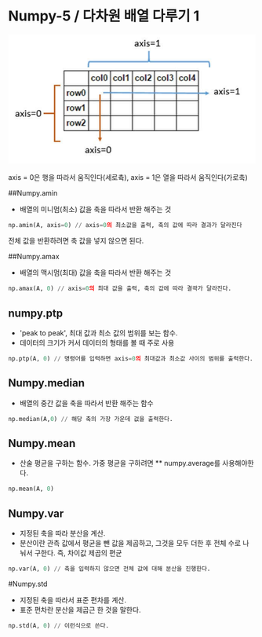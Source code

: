 # Numpy-5 / 다차원 배열 다루기 1
![](../6-axis.jpg)

axis = 0은 행을 따라서 움직인다(세로츅), axis = 1은 열을 따라서 움직인다(가로축)

##Numpy.amin
- 배열의 미니멈(최소) 값을 축을 따라서 반환 해주는 것
```python
np.amin(A, axis=0) // axis=0의 최소값을 출력, 축의 값에 따라 결과가 달라진다
```
전체 값을 반환하려면 축 값을 넣지 않으면 된다.

##Numpy.amax
- 배열의 맥시멈(최대) 값을 축을 따라서 반환 해주는 것
```python
np.amax(A, 0) // axis=0의 최대 값을 출력, 축의 값에 따라 결곽가 달라진다.
```

## numpy.ptp
- 'peak to peak', 최대 값과 최소 값의 범위를 보는 함수.
- 데이터의 크기가 커서 데이터의 형태를 볼 때 주로 사용
```python
np.ptp(A, 0) // 명령어를 입력하면 axis=0의 최대값과 최소값 사이의 범위를 출력한다.
```

## Numpy.median
- 배열의 중간 값을 축을 따라서 반환 해주는 함수
```python
np.median(A,0) // 해당 축의 가장 가운데 겂을 출력한다.
```
## Numpy.mean
- 산술 평균을 구하는 함수. 가중 평균을 구하려면 ** numpy.average를 사용해야한다.
```python
np.mean(A, 0)
```
## Numpy.var
- 지정된 축을 따라 분산을 계산.
- 분산이란 관측 값에서 평균을 뺀 값을 제곱하고, 그것을 모두 더한 후 전체 수로 나눠서 구한다. 즉, 차이값 제곱의 편균
```python
np.var(A, 0) // 축을 입력하지 않으면 전체 값에 대해 분산을 진행한다.
```

#Numpy.std
- 지정된 축을 따라서 표준 편차를 계산.
- 표준 편차란 분산을 제곱근 한 것을 말한다.
```python
np.std(A, 0) // 이런식으로 쓴다.
```
